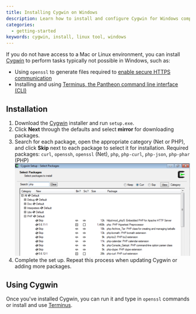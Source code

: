 ```yaml
---
title: Installing Cygwin on Windows
description: Learn how to install and configure Cygwin for Windows computers for Pantheon sites.
categories:
  - getting-started
keywords: cygwin, install, linux tool, windows
---
```

If you do not have access to a Mac or Linux environment, you can install [Cygwin](http://cygwin.com) to perform tasks typically not possible in Windows, such as:

* Using `openssl` to generate files required to [enable secure HTTPS communication](https://pantheon.io/docs/adding-a-ssl-certificate-for-secure-https-communication/)
* Installing and using [Terminus, the Pantheon command line interface (CLI)](https://github.com/pantheon-systems/cli)  

## Installation
1. Download the [Cygwin](http://cygwin.com/install.html) installer and run `setup.exe`.
2. Click **Next** through the defaults and select **mirror** for downloading packages.
3. Search for each package, open the appropriate category (Net or PHP), and click **Skip** next to each package to select it for installation. Required packages: `curl`, `openssh`, `openssl` (Net), `php`, `php-curl`, `php-json`, `php-phar` (PHP)
![Select openSSL package](/source/assets/images/cygwin-select-packages.png)
4. Complete the set up. Repeat this process when updating Cygwin or adding more packages.

## Using Cygwin
Once you've installed Cygwin, you can run it and type in `openssl` commands or install and use [Terminus](/docs/cli/).
